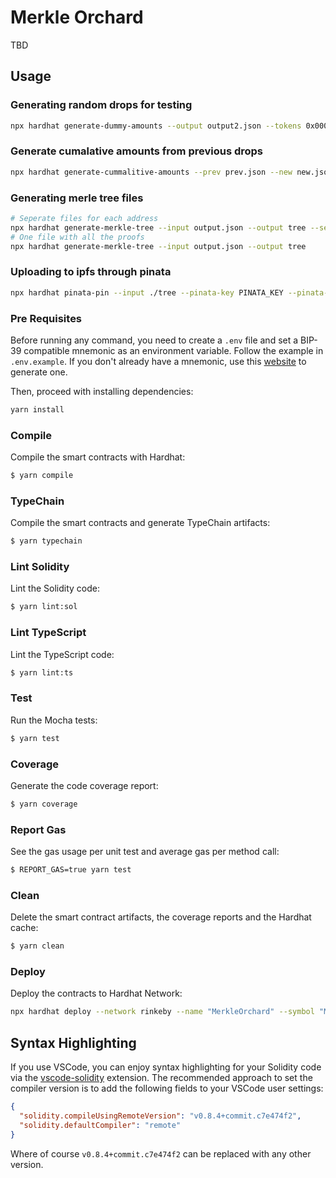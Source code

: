 # Merkle Orchard

TBD

## Usage

### Generating random drops for testing

```sh
npx hardhat generate-dummy-amounts --output output2.json --tokens 0x0000000000000000000000000000000000000000,0x0000000000000000000000000000000000000001,0x0000000000000000000000000000000000000002
```

### Generate cumalative amounts from previous drops

```sh
npx hardhat generate-cummalitive-amounts --prev prev.json --new new.json --output cummalative.json
```

### Generating merle tree files

```sh
# Seperate files for each address
npx hardhat generate-merkle-tree --input output.json --output tree --seperate
# One file with all the proofs
npx hardhat generate-merkle-tree --input output.json --output tree
```

### Uploading to ipfs through pinata
```sh
npx hardhat pinata-pin --input ./tree --pinata-key PINATA_KEY --pinata-secret PINATA_SECRET
```


### Pre Requisites

Before running any command, you need to create a `.env` file and set a BIP-39 compatible mnemonic as an environment
variable. Follow the example in `.env.example`. If you don't already have a mnemonic, use this [website](https://iancoleman.io/bip39/) to generate one.

Then, proceed with installing dependencies:

```sh
yarn install
```

### Compile

Compile the smart contracts with Hardhat:

```sh
$ yarn compile
```

### TypeChain

Compile the smart contracts and generate TypeChain artifacts:

```sh
$ yarn typechain
```

### Lint Solidity

Lint the Solidity code:

```sh
$ yarn lint:sol
```

### Lint TypeScript

Lint the TypeScript code:

```sh
$ yarn lint:ts
```

### Test

Run the Mocha tests:

```sh
$ yarn test
```

### Coverage

Generate the code coverage report:

```sh
$ yarn coverage
```

### Report Gas

See the gas usage per unit test and average gas per method call:

```sh
$ REPORT_GAS=true yarn test
```

### Clean

Delete the smart contract artifacts, the coverage reports and the Hardhat cache:

```sh
$ yarn clean
```

### Deploy

Deploy the contracts to Hardhat Network:

```sh
npx hardhat deploy --network rinkeby --name "MerkleOrchard" --symbol "MRKO" --basetokenuri ""  --verify
```

## Syntax Highlighting

If you use VSCode, you can enjoy syntax highlighting for your Solidity code via the
[vscode-solidity](https://github.com/juanfranblanco/vscode-solidity) extension. The recommended approach to set the
compiler version is to add the following fields to your VSCode user settings:

```json
{
  "solidity.compileUsingRemoteVersion": "v0.8.4+commit.c7e474f2",
  "solidity.defaultCompiler": "remote"
}
```

Where of course `v0.8.4+commit.c7e474f2` can be replaced with any other version.
